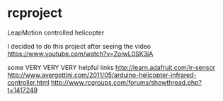 rcproject
=========

LeapMotion controlled helicopter

I decided to do this project after seeing the video https://www.youtube.com/watch?v=ZoiwL0SK3jA

some VERY VERY VERY helpful links
http://learn.adafruit.com/ir-sensor
http://www.avergottini.com/2011/05/arduino-helicopter-infrared-controller.html
http://www.rcgroups.com/forums/showthread.php?t=1417249
